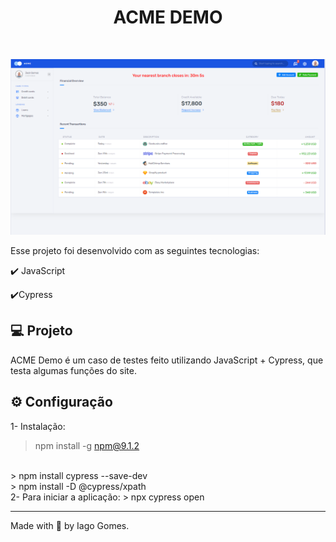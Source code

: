 
<h1 align="center">
   ACME DEMO
</h1>

<br>

<p align="center">
  <a>
  <img alt="ACME" src="https://raw.githubusercontent.com/Iago-gomes/ACME-DEMO/main/public/readme/home.png" />
  </a>
</p>


Esse projeto foi desenvolvido com as seguintes tecnologias:

✔️ JavaScript

✔️Cypress


## 💻 Projeto

ACME Demo é um caso de testes feito utilizando JavaScript + Cypress, que testa algumas funções do site.

## ⚙ Configuração

1- Instalação:
<br>
> npm install -g npm@9.1.2
<br>
> npm install cypress --save-dev
<br>
> npm install -D @cypress/xpath
<br>
2- Para iniciar a aplicação:
> npx cypress open


---

Made with 💜 by Iago Gomes.
